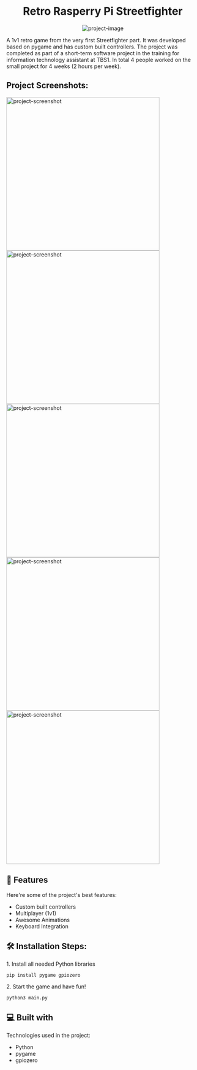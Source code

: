 <h1 align="center" id="title">Retro Rasperry Pi Streetfighter</h1>

<p align="center"><img src="https://socialify.git.ci/NinoKrb/Retro-RasperryPi-Streetfighter/image?description=1&amp;descriptionEditable=A%201v1%20retro%20game%20from%20the%20very%20first%20Streetfighter%20part.%20It%20was%20developed%20based%20on%20pygame%20and%20has%20custom%20built%20controllers.%20The%20project%20was%20completed%20as%20part%20of%20a%20short-term%20software%20project%20in%20the%20training%20for%20information%20technology%20assistant%20at%20TBS1.%20In%20total%2C%204%20people%20worked%20on%20the%20small%20project%20for%204%20weeks%20(2%20hours%20per%20week).&amp;font=Inter&amp;forks=1&amp;issues=1&amp;language=1&amp;logo=https%3A%2F%2Fi.ibb.co%2F54wPmXr%2FStreet-Fighter-Logo.png&amp;name=1&amp;owner=1&amp;pattern=Circuit%20Board&amp;pulls=1&amp;stargazers=1&amp;theme=Dark" alt="project-image"></p>

<p id="description">A 1v1 retro game from the very first Streetfighter part. It was developed based on pygame and has custom built controllers. The project was completed as part of a short-term software project in the training for information technology assistant at TBS1. In total 4 people worked on the small project for 4 weeks (2 hours per week).</p>

<h2>Project Screenshots:</h2>

<img src="https://i.ibb.co/1bTMHbJ/2022-03-30-01-31.png" alt="project-screenshot" width="400"> <img src="https://i.ibb.co/dgTzp5P/Screenshot-from-2022-03-30-01-46-40.png" alt="project-screenshot" width="400"> <img src="https://i.ibb.co/3pGL46M/Screenshot-from-2022-03-30-01-47-31.png" alt="project-screenshot" width="400"> <img src="https://i.ibb.co/740BPy7/2022-03-30-01-52.png" alt="project-screenshot" width="400"> <img src="https://i.ibb.co/jZ4sZyD/2022-03-30-01-52-1.png" alt="project-screenshot" width="400">
  
  
<h2>🧐 Features</h2>

Here're some of the project's best features:

*   Custom built controllers
*   Multiplayer (1v1)
*   Awesome Animations
*   Keyboard Integration

<h2>🛠️ Installation Steps:</h2>

<p>1. Install all needed Python libraries</p>

```
pip install pygame gpiozero
```

<p>2. Start the game and have fun!</p>

```
python3 main.py
```

  
  
<h2>💻 Built with</h2>

Technologies used in the project:

*   Python
*   pygame
*   gpiozero



